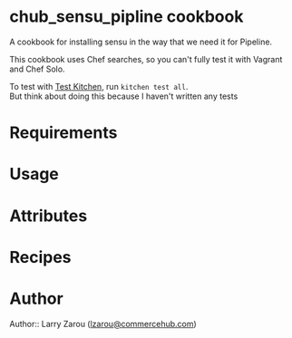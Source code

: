 # chub_sensu_pipline cookbook

A cookbook for installing sensu in the way that we need it for Pipeline.

This cookbook uses Chef searches, so you can't fully test it with Vagrant and Chef Solo.

To test with [Test Kitchen](http://kitchen.ci/), run `kitchen test all`.  
But think about doing this because I haven't written any tests

# Requirements

# Usage

# Attributes

# Recipes

# Author

Author:: Larry Zarou (lzarou@commercehub.com)
